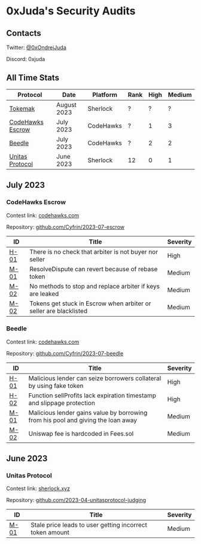 # 0xJuda's Security Audits

## Contacts

Twitter: [@0xOndrejJuda](https://twitter.com/0xOndrejJuda)

Discord: 0xjuda

## All Time Stats

| Protocol                                                                  | Date        | Platform  | Rank    | High | Medium |
| ------------------------------------------------------------------------- | ----------- | --------- | ------- | ---- | ------ |
| [Tokemak](https://github.com/OndrejJuda/audits#tokemak)                   | August 2023 | Sherlock  | ?       | ?    | ?      |
| [CodeHawks Escrow](https://github.com/OndrejJuda/audits#codehawks-escrow) | July 2023   | CodeHawks | ?       | 1    | 3      |
| [Beedle](https://github.com/OndrejJuda/audits#beedle)                     | July 2023   | CodeHawks | ?       | 2    | 2      |
| [Unitas Protocol](https://github.com/OndrejJuda/audits#unitas-protocol)   | June 2023   | Sherlock  | 12      | 0    | 1      |

## July 2023

### CodeHawks Escrow

Contest link: [codehawks.com](https://www.codehawks.com/contests/cljyfxlc40003jq082s0wemya)

Repository: [github.com/Cyfrin/2023-07-escrow](https://github.com/Cyfrin/2023-07-escrow)

| ID                                                                                            | Title                                                              | Severity |
| --------------------------------------------------------------------------------------------- | ------------------------------------------------------------------ | -------- |
| [H-01](https://github.com/OndrejJuda/audits/blob/main/audits/codehawks/2023-07-Escrow/H-01.md) | There is no check that arbiter is not buyer nor seller            | High     |
| [M-01](https://github.com/OndrejJuda/audits/blob/main/audits/codehawks/2023-07-Escrow/M-01.md) | ResolveDispute can revert because of rebase token                 | Medium   |
| [M-02](https://github.com/OndrejJuda/audits/blob/main/audits/codehawks/2023-07-Escrow/M-02.md) | No methods to stop and replace arbiter if keys are leaked         | Medium   |
| [M-02](https://github.com/OndrejJuda/audits/blob/main/audits/codehawks/2023-07-Escrow/M-03.md) | Tokens get stuck in Escrow when arbiter or seller are blacklisted | Medium   |

### Beedle

Contest link: [codehawks.com](https://www.codehawks.com/contests/clkbo1fa20009jr08nyyf9wbx)

Repository: [github.com/Cyfrin/2023-07-beedle](https://github.com/Cyfrin/2023-07-beedle)

| ID                                                                                             | Title                                                                            | Severity |
| ---------------------------------------------------------------------------------------------- | -------------------------------------------------------------------------------- | -------- |
| [H-01](https://github.com/OndrejJuda/audits/blob/main/audits/codehawks/2023-07-Beedle/H-01.md) | Malicious lender can seize borrowers collateral by using fake token              | High     |
| [H-02](https://github.com/OndrejJuda/audits/blob/main/audits/codehawks/2023-07-Beedle/H-02.md) | Function sellProfits lack expiration timestamp and slippage protection           | High     |
| [M-01](https://github.com/OndrejJuda/audits/blob/main/audits/codehawks/2023-07-Beedle/M-01.md) | Malicious lender gains value by borrowing from his pool and giving the loan away | Medium   |
| [M-02](https://github.com/OndrejJuda/audits/blob/main/audits/codehawks/2023-07-Beedle/M-02.md) | Uniswap fee is hardcoded in Fees.sol                                             | Medium   |

## June 2023

### Unitas Protocol

Contest link: [sherlock.xyz](https://app.sherlock.xyz/audits/contests/73)

Repository: [github.com/2023-04-unitasprotocol-judging](https://github.com/sherlock-audit/2023-04-unitasprotocol-judging)

| ID                                                                                            | Title                                                    | Severity |
| --------------------------------------------------------------------------------------------- | -------------------------------------------------------- | -------- |
| [M-01](https://github.com/OndrejJuda/audits/blob/main/audits/sherlock/2023-06-Unitas/M-01.md) | Stale price leads to user getting incorrect token amount | Medium   |